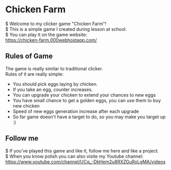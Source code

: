 # Chicken Farm
$ Welcome to my clicker game "Chicken Farm"!<br />
$ This is a simple game I created during lesson at school.<br />
$ You can play it on the game website:<br />
https://chicken-farm.000webhostapp.com/

## Rules of Game
The game is really similar to traditional clicker. <br />
Rules of it are really simple:
* You should pick eggs laying by chicken.
* If you take an egg, counter increases.
* You can upgrade your chicken to extend your chances to new eggs
* You have small chance to get a golden eggs, you can use them to buy new chicken
* Speed of new eggs generation increase after each upgrade
* So far game doesn't have a target to do, so you may make you target up :)

## Follow me
$ If you've played this game and like it, follow me here and like a project. <br />
$ When you know polish you can also visite my Youtube channel: <br />
https://www.youtube.com/channel/UCq_-DkHem2u8RXZGuRxLgMA/videos
